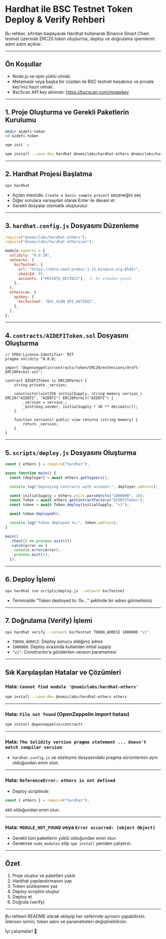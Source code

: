 
# Hardhat ile BSC Testnet Token Deploy & Verify Rehberi

Bu rehber, sıfırdan başlayarak Hardhat kullanarak Binance Smart Chain testnet üzerinde ERC20 token oluşturma, deploy ve doğrulama işlemlerini adım adım açıklar.

---

## Ön Koşullar

- Node.js ve npm yüklü olmalı.
- Metamask veya başka bir cüzdan ile BSC testnet hesabınız ve private key’iniz hazır olmalı.
- BscScan API key alınmalı: https://bscscan.com/myapikey

---

## 1. Proje Oluşturma ve Gerekli Paketlerin Kurulumu

```bash
mkdir aidefi-token
cd aidefi-token

npm init -y

npm install --save-dev hardhat @nomiclabs/hardhat-ethers @nomiclabs/hardhat-etherscan ethers @openzeppelin/contracts
```

---

## 2. Hardhat Projesi Başlatma

```bash
npx hardhat
```

- Açılan menüde: `Create a basic sample project` seçeneğini seç
- Diğer sorulara varsayılan olarak Enter ile devam et
- Gerekli dosyalar otomatik oluşturulur

---

## 3. `hardhat.config.js` Dosyasını Düzenleme

```js
require("@nomiclabs/hardhat-ethers");
require("@nomiclabs/hardhat-etherscan");

module.exports = {
  solidity: "0.8.28",
  networks: {
    bscTestnet: {
      url: "https://data-seed-prebsc-1-s1.binance.org:8545/",
      chainId: 97,
      accounts: ["PRIVATE_KEYİNİZ"],  // 0x olmadan yazın
    },
  },
  etherscan: {
    apiKey: {
      bscTestnet: "BSC_SCAN_API_KEYİNİZ",
    },
  },
};
```

---

## 4. `contracts/AIDEFIToken.sol` Dosyasını Oluşturma

```solidity
// SPDX-License-Identifier: MIT
pragma solidity ^0.8.0;

import "@openzeppelin/contracts/token/ERC20/extensions/draft-ERC20Permit.sol";

contract AIDEFIToken is ERC20Permit {
    string private _version;

    constructor(uint256 initialSupply, string memory version_) ERC20("AIDEFI", "AIDEFI") ERC20Permit("AIDEFI") {
        _version = version_;
        _mint(msg.sender, initialSupply * 10 ** decimals());
    }

    function version() public view returns (string memory) {
        return _version;
    }
}
```

---

## 5. `scripts/deploy.js` Dosyasını Oluşturma

```js
const { ethers } = require("hardhat");

async function main() {
  const [deployer] = await ethers.getSigners();

  console.log("Deploying contracts with account:", deployer.address);

  const initialSupply = ethers.utils.parseUnits("1000000", 18);
  const Token = await ethers.getContractFactory("AIDEFIToken");
  const token = await Token.deploy(initialSupply, "v1");

  await token.deployed();

  console.log("Token deployed to:", token.address);
}

main()
  .then(() => process.exit(0))
  .catch(error => {
    console.error(error);
    process.exit(1);
  });
```

---

## 6. Deploy İşlemi

```bash
npx hardhat run scripts/deploy.js --network bscTestnet
```

- Terminalde “Token deployed to: 0x...” şeklinde bir adres görmelisiniz

---

## 7. Doğrulama (Verify) İşlemi

```bash
npx hardhat verify --network bscTestnet TOKEN_ADRESİ 1000000 "v1"
```

- `TOKEN_ADRESİ`: Deploy sonucu aldığınız adres
- `1000000`: Deploy sırasında kullanılan initial supply
- `"v1"`: Constructor’a gönderilen version parametresi

---

## Sık Karşılaşılan Hatalar ve Çözümleri

### Hata: `Cannot find module '@nomiclabs/hardhat-ethers'`

```bash
npm install --save-dev @nomiclabs/hardhat-ethers ethers
```

---

### Hata: `File not found` (OpenZeppelin import hatası)

```bash
npm install @openzeppelin/contracts
```

---

### Hata: `The Solidity version pragma statement ... doesn't match compiler version`

- `hardhat.config.js` ve sözleşme dosyasındaki pragma sürümlerinin aynı olduğundan emin olun.

---

### Hata: `ReferenceError: ethers is not defined`

- Deploy scriptinde:

```js
const { ethers } = require("hardhat");
```

ekli olduğundan emin olun.

---

### Hata: `MODULE_NOT_FOUND` veya `Error occurred: [object Object]`

- Gerekli tüm paketlerin yüklü olduğundan emin olun.
- Gerekirse `node_modules` silip `npm install` yeniden çalıştırın.

---

## Özet

1. Proje oluştur ve paketleri yükle  
2. Hardhat yapılandırmasını yap  
3. Token sözleşmeni yaz  
4. Deploy scriptini oluştur  
5. Deploy et  
6. Doğrula (verify)  

---

Bu rehberi README olarak ekleyip her seferinde aynısını yapabilirsin. İstersen ismini, token adını ve parametreleri değiştirebilirsin.

İyi çalışmalar! 🚀

